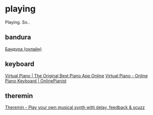 # playing
Playing. So..

## bandura
[Бандура (онлайн)](https://bandura.ukrzen.in.ua)

## keyboard
[Virtual Piano | The Original Best Piano App Online](https://virtualpiano.net/)
[Virtual Piano - Online Piano Keyboard | OnlinePianist](https://www.onlinepianist.com/virtual-piano)

## theremin
[Theremin - Play your own musical synth with delay, feedback & scuzz](https://femurdesign.com/theremin/)
